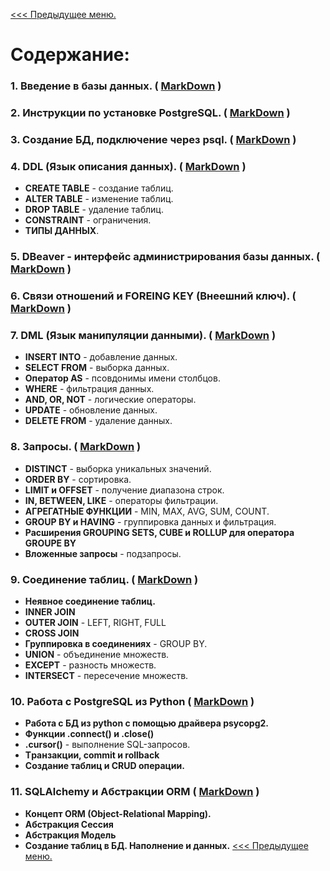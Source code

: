 [<<< Предыдущее меню.](..%2F..%2FDataBase_info.md)

# Содержание:

### 1. Введение в базы данных. ( [MarkDown](/study_materials/DataBase/PostgreSQL/Netology/materials/Netology_PostgreSQL.md) )

### 2. Инструкции по установке PostgreSQL. ( [MarkDown](/study_materials/DataBase/PostgreSQL/Netology/materials/Netology_PostgreSQL_install.md) )

### 3. Создание БД, подключение через psql. ( [MarkDown](/study_materials/DataBase/PostgreSQL/Netology/materials/creatdb_and_connect_psql.md) )

### 4. DDL (Язык описания данных). ( [MarkDown](/study_materials/DataBase/PostgreSQL/Netology/materials/Data_Definition_Language.md) )

* **CREATE TABLE** - создание таблиц.
* **ALTER TABLE** - изменение таблиц.
* **DROP TABLE** - удаление таблиц.
* **CONSTRAINT** - ограничения.
* **ТИПЫ ДАННЫХ**. 

### 5. DBeaver -  интерфейс администрирования базы данных. ( [MarkDown](/study_materials/DataBase/PostgreSQL/Netology/materials/DBeaver.md) )

### 6. Связи отношений и FOREING KEY (Внеешний ключ). ( [MarkDown](/study_materials/DataBase/PostgreSQL/Netology/materials/Relation_and_foreignkey.md) )

### 7. DML (Язык манипуляции данными). ( [MarkDown](/study_materials/DataBase/PostgreSQL/Netology/materials/Data_Manipulation_Language.md) )

* **INSERT INTO** - добавление данных.
* **SELECT FROM** - выборка данных.
* **Оператор AS** - псовдонимы имени столбцов.
* **WHERE** - фильтрация данных.
* **AND, OR, NOT** - логические операторы.
* **UPDATE** - обновление данных.
* **DELETE FROM** - удаление данных.

### 8. Запросы. ( [MarkDown](/study_materials/DataBase/PostgreSQL/Netology/materials/requests_to_DataBase.md) )

* **DISTINCT**  - выборка уникальных значений.
* **ORDER BY** - сортировка.
* **LIMIT и OFFSET** - получение диапазона строк.
* **IN, BETWEEN, LIKE** - операторы фильтрации.
* **АГРЕГАТНЫЕ ФУНКЦИИ** - MIN, MAX, AVG, SUM, COUNT.
* **GROUP BY и HAVING** - группировка данных и фильтрация.
* **Расширения GROUPING SETS, CUBE и ROLLUP для оператора GROUPE BY**
* **Вложенные запросы** - подзапросы.

### 9. Соединение таблиц. ( [MarkDown](/study_materials/DataBase/PostgreSQL/Netology/materials/Joins.md) )

* **Неявное соединение таблиц.**
* **INNER JOIN**
* **OUTER JOIN** - LEFT, RIGHT, FULL
* **CROSS JOIN**
* **Группировка в соединениях** - GROUP BY.
* **UNION** - объединение множеств.
* **EXCEPT**  - разность множеств.
* **INTERSECT** - пересечение множеств.

### 10. Работа с PostgreSQL из Python ( [MarkDown](/study_materials/DataBase/PostgreSQL/Netology/materials/_PostgreSQL_and_Python.md) )

* **Работа с БД из python с помощью драйвера psycopg2.**
* **Функции .connect() и .close()**
* **.cursor()** - выполнение SQL-запросов.
* **Tранзакции, commit и rollback**
* **Создание таблиц и CRUD операции.**

### 11. SQLAlchemy и Абстракции ORM ( [MarkDown](/study_materials/DataBase/PostgreSQL/Netology/materials/ORM_SQLAlchemy.md) )

* **Концепт ORM (Object-Relational Mapping).**
* **Абстракция Сессия**
* **Абстракция Модель**
* **Создание таблиц в БД. Наполнение и данных.**
[<<< Предыдущее меню.](..%2F..%2FDataBase_info.md)